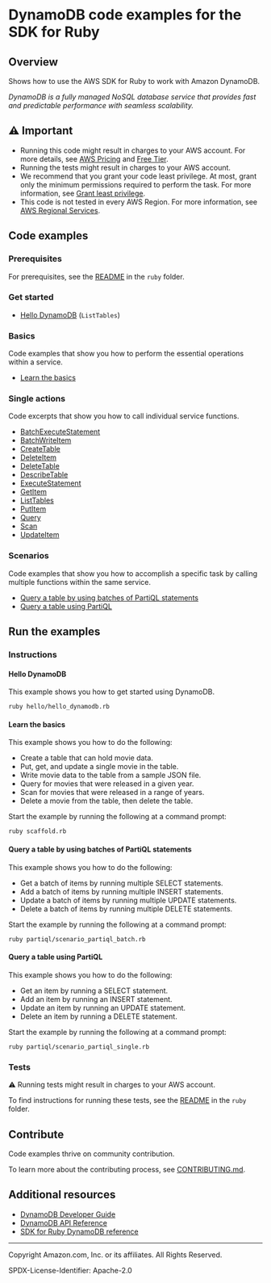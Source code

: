 # DynamoDB code examples for the SDK for Ruby

## Overview

Shows how to use the AWS SDK for Ruby to work with Amazon DynamoDB.

<!--custom.overview.start-->
<!--custom.overview.end-->

_DynamoDB is a fully managed NoSQL database service that provides fast and predictable performance with seamless scalability._

## ⚠ Important

* Running this code might result in charges to your AWS account. For more details, see [AWS Pricing](https://aws.amazon.com/pricing/) and [Free Tier](https://aws.amazon.com/free/).
* Running the tests might result in charges to your AWS account.
* We recommend that you grant your code least privilege. At most, grant only the minimum permissions required to perform the task. For more information, see [Grant least privilege](https://docs.aws.amazon.com/IAM/latest/UserGuide/best-practices.html#grant-least-privilege).
* This code is not tested in every AWS Region. For more information, see [AWS Regional Services](https://aws.amazon.com/about-aws/global-infrastructure/regional-product-services).

<!--custom.important.start-->
<!--custom.important.end-->

## Code examples

### Prerequisites

For prerequisites, see the [README](../../README.md#Prerequisites) in the `ruby` folder.


<!--custom.prerequisites.start-->
<!--custom.prerequisites.end-->

### Get started

- [Hello DynamoDB](hello/hello_dynamodb.rb#L4) (`ListTables`)


### Basics

Code examples that show you how to perform the essential operations within a service.

- [Learn the basics](scaffold.rb)


### Single actions

Code excerpts that show you how to call individual service functions.

- [BatchExecuteStatement](partiql/partiql_batch.rb#L22)
- [BatchWriteItem](scaffold.rb#L81)
- [CreateTable](scaffold.rb#L53)
- [DeleteItem](basics/dynamodb_basics.rb#L129)
- [DeleteTable](scaffold.rb#L108)
- [DescribeTable](scaffold.rb#L34)
- [ExecuteStatement](partiql/partiql_single.rb#L22)
- [GetItem](basics/dynamodb_basics.rb#L40)
- [ListTables](scaffold.rb#L34)
- [PutItem](basics/dynamodb_basics.rb#L21)
- [Query](basics/dynamodb_basics.rb#L75)
- [Scan](basics/dynamodb_basics.rb#L95)
- [UpdateItem](basics/dynamodb_basics.rb#L55)

### Scenarios

Code examples that show you how to accomplish a specific task by calling multiple
functions within the same service.

- [Query a table by using batches of PartiQL statements](partiql/scenario_partiql_batch.rb)
- [Query a table using PartiQL](partiql/scenario_partiql_single.rb)


<!--custom.examples.start-->
<!--custom.examples.end-->

## Run the examples

### Instructions


<!--custom.instructions.start-->
<!--custom.instructions.end-->

#### Hello DynamoDB

This example shows you how to get started using DynamoDB.

```
ruby hello/hello_dynamodb.rb
```

#### Learn the basics

This example shows you how to do the following:

- Create a table that can hold movie data.
- Put, get, and update a single movie in the table.
- Write movie data to the table from a sample JSON file.
- Query for movies that were released in a given year.
- Scan for movies that were released in a range of years.
- Delete a movie from the table, then delete the table.

<!--custom.basic_prereqs.dynamodb_Scenario_GettingStartedMovies.start-->
<!--custom.basic_prereqs.dynamodb_Scenario_GettingStartedMovies.end-->

Start the example by running the following at a command prompt:

```
ruby scaffold.rb
```

<!--custom.basics.dynamodb_Scenario_GettingStartedMovies.start-->
<!--custom.basics.dynamodb_Scenario_GettingStartedMovies.end-->


#### Query a table by using batches of PartiQL statements

This example shows you how to do the following:

- Get a batch of items by running multiple SELECT statements.
- Add a batch of items by running multiple INSERT statements.
- Update a batch of items by running multiple UPDATE statements.
- Delete a batch of items by running multiple DELETE statements.

<!--custom.scenario_prereqs.dynamodb_Scenario_PartiQLBatch.start-->
<!--custom.scenario_prereqs.dynamodb_Scenario_PartiQLBatch.end-->

Start the example by running the following at a command prompt:

```
ruby partiql/scenario_partiql_batch.rb
```

<!--custom.scenarios.dynamodb_Scenario_PartiQLBatch.start-->
<!--custom.scenarios.dynamodb_Scenario_PartiQLBatch.end-->

#### Query a table using PartiQL

This example shows you how to do the following:

- Get an item by running a SELECT statement.
- Add an item by running an INSERT statement.
- Update an item by running an UPDATE statement.
- Delete an item by running a DELETE statement.

<!--custom.scenario_prereqs.dynamodb_Scenario_PartiQLSingle.start-->
<!--custom.scenario_prereqs.dynamodb_Scenario_PartiQLSingle.end-->

Start the example by running the following at a command prompt:

```
ruby partiql/scenario_partiql_single.rb
```

<!--custom.scenarios.dynamodb_Scenario_PartiQLSingle.start-->
<!--custom.scenarios.dynamodb_Scenario_PartiQLSingle.end-->

### Tests

⚠ Running tests might result in charges to your AWS account.


To find instructions for running these tests, see the [README](../../README.md#Tests)
in the `ruby` folder.



<!--custom.tests.start-->

## Contribute
Code examples thrive on community contribution.

To learn more about the contributing process, see [CONTRIBUTING.md](../../../CONTRIBUTING.md).
<!--custom.tests.end-->

## Additional resources

- [DynamoDB Developer Guide](https://docs.aws.amazon.com/amazondynamodb/latest/developerguide/Introduction.html)
- [DynamoDB API Reference](https://docs.aws.amazon.com/amazondynamodb/latest/APIReference/Welcome.html)
- [SDK for Ruby DynamoDB reference](https://docs.aws.amazon.com/sdk-for-ruby/v3/api/Aws/Dynamodb.html)

<!--custom.resources.start-->
<!--custom.resources.end-->

---

Copyright Amazon.com, Inc. or its affiliates. All Rights Reserved.

SPDX-License-Identifier: Apache-2.0